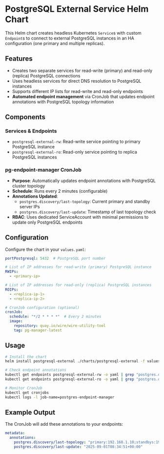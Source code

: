 # PostgreSQL External Service Helm Chart

This Helm chart creates headless Kubernetes `Service`s with custom `Endpoint`s to connect to external PostgreSQL instances in an HA configuration (one primary and multiple replicas).

## Features

- Creates two separate services for read-write (primary) and read-only (replica) PostgreSQL connections
- Uses headless services for direct DNS resolution to PostgreSQL instances
- Supports different IP lists for read-write and read-only endpoints
- **Automated endpoint management** via CronJob that updates endpoint annotations with PostgreSQL topology information

## Components

### Services & Endpoints
- `postgresql-external-rw`: Read-write service pointing to primary PostgreSQL instance
- `postgresql-external-ro`: Read-only service pointing to replica PostgreSQL instances

### pg-endpoint-manager CronJob
- **Purpose**: Automatically updates endpoint annotations with PostgreSQL cluster topology
- **Schedule**: Runs every 2 minutes (configurable)
- **Annotations Updated**:
  - `postgres.discovery/last-topology`: Current primary and standby server IPs
  - `postgres.discovery/last-update`: Timestamp of last topology check
- **RBAC**: Uses dedicated ServiceAccount with minimal permissions to update only PostgreSQL endpoints

## Configuration

Configure the chart in your `values.yaml`:

```yaml
portPostgresql: 5432  # PostgreSQL port number

# List of IP addresses for read-write (primary) PostgreSQL instance
RWIPs:
  - <primary-ip>

# List of IP addresses for read-only (replica) PostgreSQL instances
ROIPs:
  - <replica-ip-1>
  - <replica-ip-2>

# CronJob configuration (optional)
cronJob:
  schedule: "*/2 * * * *"  # Every 2 minutes
  image:
    repository: quay.io/wire/wire-utility-tool
    tag: pg-manager-latest
```

## Usage

```bash
# Install the chart
helm install postgresql-external ./charts/postgresql-external -f values.yaml

# Check endpoint annotations
kubectl get endpoints postgresql-external-rw -o yaml | grep "postgres.discovery"
kubectl get endpoints postgresql-external-ro -o yaml | grep "postgres.discovery"

# Monitor CronJob
kubectl get cronjobs
kubectl logs -l job-name=postgres-endpoint-manager
```

## Example Output

The CronJob will add these annotations to your endpoints:

```yaml
metadata:
  annotations:
    postgres.discovery/last-topology: "primary:192.168.1.10;standbys:192.168.1.11,192.168.1.12"
    postgres.discovery/last-update: "2025-09-01T08:34:51+00:00"
```